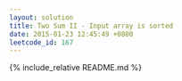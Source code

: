 ```yaml
---
layout: solution
title: Two Sum II - Input array is sorted
date: 2015-01-23 12:45:49 +0800
leetcode_id: 167
---
```

{% include_relative README.md %}
